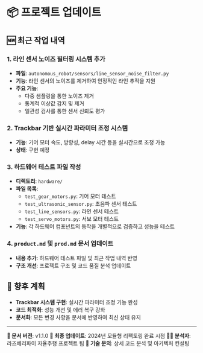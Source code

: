 # 📦 프로젝트 업데이트

## 🆕 최근 작업 내역

### 1. 라인 센서 노이즈 필터링 시스템 추가
- **파일**: `autonomous_robot/sensors/line_sensor_noise_filter.py`
- **기능**: 라인 센서의 노이즈를 제거하여 안정적인 라인 추적을 지원
- **주요 기능**:
  - 다중 샘플링을 통한 노이즈 제거
  - 통계적 이상값 감지 및 제거
  - 일관성 검사를 통한 센서 신뢰도 평가

### 2. Trackbar 기반 실시간 파라미터 조정 시스템
- **기능**: 기어 모터 속도, 방향성, delay 시간 등을 실시간으로 조정 가능
- **상태**: 구현 예정

### 3. 하드웨어 테스트 파일 작성
- **디렉토리**: `hardware/`
- **파일 목록**:
  - `test_gear_motors.py`: 기어 모터 테스트
  - `test_ultrasonic_sensor.py`: 초음파 센서 테스트
  - `test_line_sensors.py`: 라인 센서 테스트
  - `test_servo_motors.py`: 서보 모터 테스트
- **기능**: 각 하드웨어 컴포넌트의 동작을 개별적으로 검증하고 성능을 테스트

### 4. `product.md` 및 `prod.md` 문서 업데이트
- **내용 추가**: 하드웨어 테스트 파일 및 최근 작업 내역 반영
- **구조 개선**: 프로젝트 구조 및 코드 품질 분석 업데이트

## 📅 향후 계획
- **Trackbar 시스템 구현**: 실시간 파라미터 조정 기능 완성
- **코드 최적화**: 성능 개선 및 에러 복구 강화
- **문서화**: 모든 변경 사항을 문서에 반영하여 최신 상태 유지

---

**📝 문서 버전**: v1.1.0
**🔄 최종 업데이트**: 2024년 모듈형 리팩토링 완료 시점
**👨‍💻 분석자**: 라즈베리파이 자율주행 프로젝트 팀
**📧 기술 문의**: 상세 코드 분석 및 아키텍처 컨설팅

